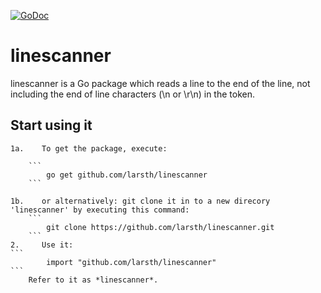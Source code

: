 [![GoDoc](https://godoc.org/github.com/larsth/linescanner?status.svg)](https://godoc.org/github.com/larsth/linescanner)

# linescanner
linescanner is a Go package which reads a line to the end of the line, not including the end of line characters 
(\\n or \\r\\n) in the token.

## Start using it

    1a.    To get the package, execute:
        
        ```
            go get github.com/larsth/linescanner
        ```
        
    1b.    or alternatively: git clone it in to a new direcory 'linescanner' by executing this command:
        ```
            git clone https://github.com/larsth/linescanner.git
        ```
    2.     Use it:
    ```
            import "github.com/larsth/linescanner"
    ```
        Refer to it as *linescanner*.
